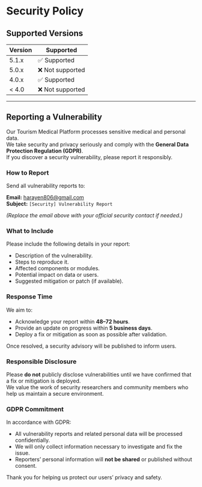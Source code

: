 # Security Policy

## Supported Versions

| Version | Supported          |
| -------- | ------------------ |
| 5.1.x    | ✅ Supported        |
| 5.0.x    | ❌ Not supported    |
| 4.0.x    | ✅ Supported        |
| < 4.0    | ❌ Not supported    |

---

## Reporting a Vulnerability

Our Tourism Medical Platform processes sensitive medical and personal data.  
We take security and privacy seriously and comply with the **General Data Protection Regulation (GDPR)**.  
If you discover a security vulnerability, please report it responsibly.

### How to Report

Send all vulnerability reports to:

**Email:** harayen806@gmail.com  
**Subject:** `[Security] Vulnerability Report`

*(Replace the email above with your official security contact if needed.)*

### What to Include

Please include the following details in your report:

- Description of the vulnerability.  
- Steps to reproduce it.  
- Affected components or modules.  
- Potential impact on data or users.  
- Suggested mitigation or patch (if available).  

### Response Time

We aim to:

- Acknowledge your report within **48–72 hours**.  
- Provide an update on progress within **5 business days**.  
- Deploy a fix or mitigation as soon as possible after validation.  

Once resolved, a security advisory will be published to inform users.

### Responsible Disclosure

Please **do not** publicly disclose vulnerabilities until we have confirmed that a fix or mitigation is deployed.  
We value the work of security researchers and community members who help us maintain a secure environment.

### GDPR Commitment

In accordance with GDPR:

- All vulnerability reports and related personal data will be processed confidentially.  
- We will only collect information necessary to investigate and fix the issue.  
- Reporters’ personal information will **not be shared** or published without consent.  

Thank you for helping us protect our users’ privacy and safety.
